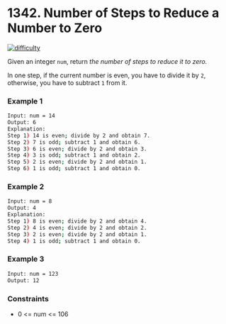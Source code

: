 
# 1342. Number of Steps to Reduce a Number to Zero

[![difficulty](https://img.shields.io/badge/difficulty-easy-green)](https://leetcode.com/problems/number-of-steps-to-reduce-a-number-to-zero/)


Given an integer `num`, return *the number of steps to reduce it to zero.*

In one step, if the current number is even, you have to divide it by `2`, otherwise, you have to subtract `1` from it.




### Example 1


```bash
Input: num = 14
Output: 6
Explanation: 
Step 1) 14 is even; divide by 2 and obtain 7. 
Step 2) 7 is odd; subtract 1 and obtain 6.
Step 3) 6 is even; divide by 2 and obtain 3. 
Step 4) 3 is odd; subtract 1 and obtain 2. 
Step 5) 2 is even; divide by 2 and obtain 1. 
Step 6) 1 is odd; subtract 1 and obtain 0.
```


### Example 2


```bash
Input: num = 8
Output: 4
Explanation: 
Step 1) 8 is even; divide by 2 and obtain 4. 
Step 2) 4 is even; divide by 2 and obtain 2. 
Step 3) 2 is even; divide by 2 and obtain 1. 
Step 4) 1 is odd; subtract 1 and obtain 0.
```

### Example 3


```bash
Input: num = 123
Output: 12
```



### Constraints

- 0 <= num <= 106

